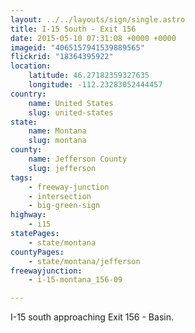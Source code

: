 ```yaml
---
layout: ../../layouts/sign/single.astro
title: I-15 South - Exit 156
date: 2015-05-10 07:31:08 +0000 +0000
imageid: "4065157941539889565"
flickrid: "18364395922"
location:
    latitude: 46.27182359327635
    longitude: -112.23283052444457
country:
    name: United States
    slug: united-states
state:
    name: Montana
    slug: montana
county:
    name: Jefferson County
    slug: jefferson
tags:
    - freeway-junction
    - intersection
    - big-green-sign
highway:
    - i15
statePages:
    - state/montana
countyPages:
    - state/montana/jefferson
freewayjunction:
    - i-15-montana_156-09

---
```

I-15 south approaching Exit 156 - Basin.